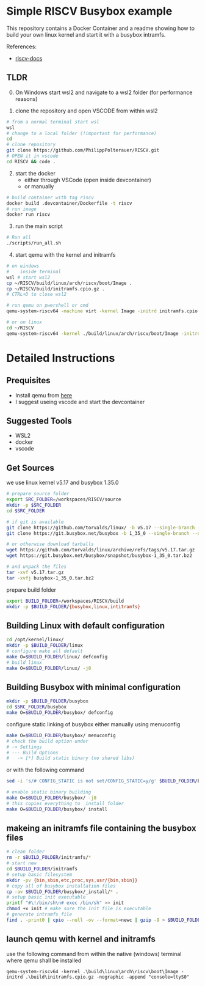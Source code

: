# Simple RISCV Busybox example
This repository contains a Docker Container and a readme showing how to build your own linux kernel and start it with a busybox intramfs.

References:
- [riscv-docs](https://risc-v-getting-started-guide.readthedocs.io/en/latest/index.html)


## TLDR

0) On Windows start wsl2 and navigate to a wsl2 folder (for performance reasons)

1) clone the repository and open VSCODE from within wsl2 
```bash
# from a normal terminal start wsl
wsl
# change to a local folder (!important for performance)
cd
# clone repository
git clone https://github.com/PhilippPolterauer/RISCV.git
# OPEN it in vscode
cd RISCV && code .
```

2) start the docker 
    - either through VSCode (open inside devcontainer)
    - or manually
```bash
# build container with tag riscv
docker build .devcontainer/Dockerfile -t riscv
# run image
docker run riscv
```
3) run the main script
```bash
# Run all
./scripts/run_all.sh
```
4) start qemu with the kernel and initramfs
```bash
# on windows
#    inside terminal
wsl # start wsl2
cp ~/RISCV/build/linux/arch/riscv/boot/Image .
cp ~/RISCV/build/initramfs.cpio.gz .
# CTRL+D to close wsl2

# run qemu on pwershell or cmd
qemu-system-riscv64 -machine virt -kernel Image -initrd initramfs.cpio.gz -nographic -append "console=ttyS0"
```
```bash
# or on linux
cd ~/RISCV
qemu-system-riscv64 -kernel ./build/linux/arch/riscv/boot/Image -initrd ./build/initramfs.cpio.gz -nographic -append "console=ttyS0"
```

# Detailed Instructions
## Prequisites
- Install qemu from [here](https://www.qemu.org/download/)
- I suggest useing vscode and start the devcontainer

## Suggested Tools
- WSL2
- docker
- vscode

## Get Sources
we use linux kernel v5.17 and busybox 1.35.0

```bash
# prepare source folder
export SRC_FOLDER=/workspaces/RISCV/source
mkdir -p $SRC_FOLDER
cd $SRC_FOLDER

# if git is available
git clone https://github.com/torvalds/linux/ -b v5.17 --single-branch --depth 1
git clone https://git.busybox.net/busybox -b 1_35_0 --single-branch --depth 1

# or otherwise download tarballs
wget https://github.com/torvalds/linux/archive/refs/tags/v5.17.tar.gz 
wget https://git.busybox.net/busybox/snapshot/busybox-1_35_0.tar.bz2

# and unpack the files
tar -xvf v5.17.tar.gz 
tar -xvfj busybox-1_35_0.tar.bz2 
```

prepare build folder
```bash
export BUILD_FOLDER=/workspaces/RISCV/build
mkdir -p $BUILD_FOLDER/{busybox,linux,intitramfs}
```

## Building Linux with default configuration
```bash
cd /opt/kernel/linux/
mkdir -p $BUILD_FOLDER/linux
# configure make all default
make O=$BUILD_FOLDER/linux/ defconfig
# build linux 
make O=$BUILD_FOLDER/linux/ -j8
```

## Building Busybox with minimal configuration
```bash
mkdir -p $BUILD_FOLDER/busybox
cd $SRC_FOLDER/busybox
make O=$BUILD_FOLDER/busybox/ defconfig
```
configure static linking of busybox either manually using menuconfig 

```bash
make O=$BUILD_FOLDER/busybox/ menuconfig 
# check the build option under
# -> Settings
# --- Build Options
#   -> [*] Build static binary (no shared libs)   
```
or with the following command
```bash
sed -i 's/# CONFIG_STATIC is not set/CONFIG_STATIC=y/g' $BUILD_FOLDER/busybox/.config
```
```bash
# enable static binary building
make O=$BUILD_FOLDER/busybox/ -j8
# this copies everything to _install folder 
make O=$BUILD_FOLDER/busybox/ install
```


## makeing an initramfs file containing the busybox files
```bash
# clean folder
rm -r $BUILD_FOLDER/initramfs/*
# start new
cd $BUILD_FOLDER/initramfs
# setup basic filesystem
mkdir -pv {bin,sbin,etc,proc,sys,usr/{bin,sbin}}
# copy all of busybox installation files
cp -av $BUILD_FOLDER/busybox/_install/* .
# setup basic init executable
printf "#\!/bin/sh\n# exec /bin/sh" >> init
chmod +x init # make sure the init file is executable
# generate intramfs file
find . -print0 | cpio --null -ov --format=newc | gzip -9 > $BUILD_FOLDER/initramfs.cpio.gz
```

## launch qemu with kernel and initramfs
use the following command from within the native (windows) terminal where qemu shall be installed
```
qemu-system-riscv64 -kernel .\build\linux\arch\riscv\boot\Image -initrd .\build\initramfs.cpio.gz -nographic -append "console=ttyS0"
```


